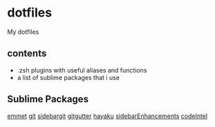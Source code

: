 dotfiles
========

My dotfiles

## contents
* .zsh plugins with useful aliases and functions
* a list of sublime packages that i use


## Sublime Packages
[emmet](https://github.com/sergeche/emmet-sublime)
[git]()
[sidebargit](https://github.com/SublimeText/SideBarGit)
[gitgutter](https://github.com/jisaacks/GitGutter)
[hayaku](https://github.com/hayaku/hayaku)
[sidebarEnhancements](https://github.com/titoBouzout/SideBarEnhancements)
[codeIntel](https://github.com/SublimeCodeIntel/codeintel)
